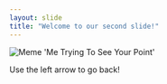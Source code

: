 ```yaml
---
layout: slide
title: "Welcome to our second slide!"
---
```

<img src="https://i.postimg.cc/B628v75x/FB-IMG-1603832028213.jpg"
     alt="Meme 'Me Trying To See Your Point'"
      />
     
Use the left arrow to go back!
